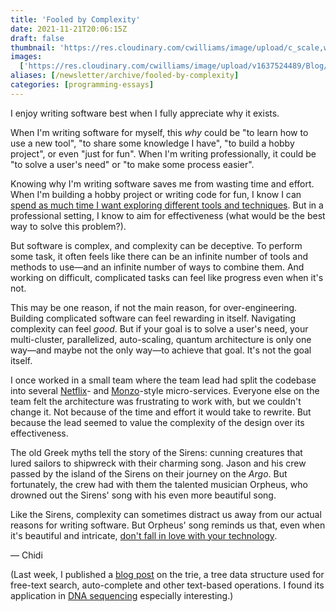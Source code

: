 ```yaml
---
title: 'Fooled by Complexity'
date: 2021-11-21T20:06:15Z
draft: false
thumbnail: 'https://res.cloudinary.com/cwilliams/image/upload/c_scale,w_300/v1637524489/Blog/lieborf03.webp'
images:
  ['https://res.cloudinary.com/cwilliams/image/upload/v1637524489/Blog/lieborf03.webp']
aliases: [/newsletter/archive/fooled-by-complexity]
categories: [programming-essays]
---
```


I enjoy writing software best when I fully appreciate why it exists.

When I'm writing software for myself, this _why_ could be "to learn how to use a new tool", "to share some knowledge I have", "to build a hobby project", or even "just for fun". When I'm writing professionally, it could be "to solve a user's need" or "to make some process easier".

Knowing why I'm writing software saves me from wasting time and effort. When I'm building a hobby project or writing code for fun, I know I can [spend as much time I want exploring different tools and techniques](https://twitter.com/chidiwilliams__/status/1428097210269552649). But in a professional setting, I know to aim for effectiveness (what would be the best way to solve this problem?).

But software is complex, and complexity can be deceptive. To perform some task, it often feels like there can be an infinite number of tools and methods to use—and an infinite number of ways to combine them. And working on difficult, complicated tasks can feel like progress even when it's not.

This may be one reason, if not the main reason, for over-engineering. Building complicated software can feel rewarding in itself. Navigating complexity can feel _good_. But if your goal is to solve a user's need, your multi-cluster, parallelized, auto-scaling, quantum architecture is only one way—and maybe not the only way—to achieve that goal. It's not the goal itself.

I once worked in a small team where the team lead had split the codebase into several [Netflix](https://www.youtube.com/watch?v=CZ3wIuvmHeM)- and [Monzo](https://www.youtube.com/watch?v=t7iVCIYQbgk)-style micro-services. Everyone else on the team felt the architecture was frustrating to work with, but we couldn't change it. Not because of the time and effort it would take to rewrite. But because the lead seemed to value the complexity of the design over its effectiveness.

The old Greek myths tell the story of the Sirens: cunning creatures that lured sailors to shipwreck with their charming song. Jason and his crew passed by the island of the Sirens on their journey on the _Argo_. But fortunately, the crew had with them the talented musician Orpheus, who drowned out the Sirens' song with his even more beautiful song.

Like the Sirens, complexity can sometimes distract us away from our actual reasons for writing software. But Orpheus' song reminds us that, even when it's beautiful and intricate, [don't fall in love with your technology](https://prog21.dadgum.com/128.html).

— Chidi

(Last week, I published a [blog post](https://chidiwilliams.com/post/text-search-with-tries/) on the trie, a tree data structure used for free-text search, auto-complete and other text-based operations. I found its application in [DNA sequencing](https://www.youtube.com/watch?v=9U0ynguwoNA) especially interesting.)
